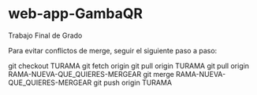 # web-app-GambaQR

Trabajo Final de Grado

Para evitar conflictos de merge, seguir el siguiente paso a paso: 

git checkout TURAMA
git fetch origin
git pull origin TURAMA
git pull origin RAMA-NUEVA-QUE_QUIERES-MERGEAR
git merge RAMA-NUEVA-QUE_QUIERES-MERGEAR
git push origin TURAMA
